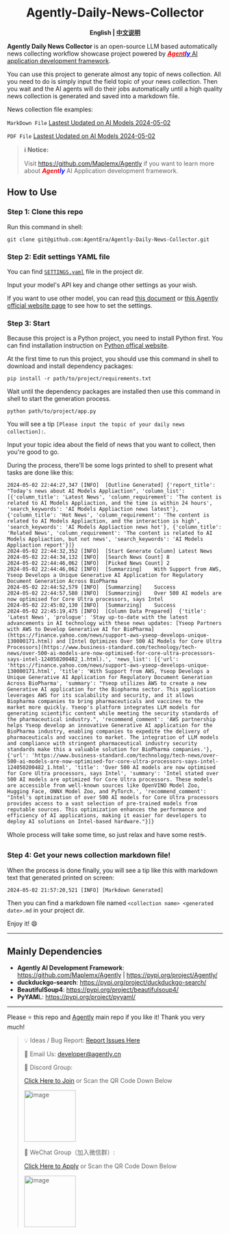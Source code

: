 <div style="text-align:center">

<h1>Agently-Daily-News-Collector</h1>

<b>English | <a href = "./README_CN.md">中文说明</a></b>

</div>

**Agently Daily News Collector** is an open-source LLM based automatically news collecting workflow showcase project powered by [**_<font color = "red">Agent</font><font color = "blue">ly</font>_** AI application development framework](https://github.com/Maplemx/Agently).

You can use this project to generate almost any topic of news collection. All you need to do is simply input the field topic of your news collection. Then you wait and the AI agents will do their jobs automatically until a high quality news collection is generated and saved into a markdown file.

News collection file examples:

`MarkDown File` [Lastest Updated on AI Models 2024-05-02](https://github.com/AgentEra/Agently-Daily-News-Collector/blob/main/examples/Latest%20Updates%20on%20AI%20Models2024-05-02.md)

`PDF File` [Lastest Updated on AI Models 2024-05-02](https://github.com/AgentEra/Agently-Daily-News-Collector/blob/main/examples/Latest%20Updates%20on%20AI%20Models%202024-05-02.pdf)

> **ℹ️ Notice:**
> 
> Visit https://github.com/Maplemx/Agently if you want to learn more about **_<font color = "red">Agent</font><font color = "blue">ly</font>_** AI Application development framework.

## How to Use

### Step 1: Clone this repo

Run this command in shell:

```shell
git clone git@github.com:AgentEra/Agently-Daily-News-Collector.git
```

### Step 2: Edit settings YAML file

You can find [`SETTINGS.yaml`](https://github.com/AgentEra/Agently-Daily-News-Collector/blob/main/SETTINGS.yaml) file in the project dir.

Input your model's API key and change other settings as your wish.

If you want to use other model, you can read [this document](https://github.com/Maplemx/Agently/blob/main/docs/guidebook/application_development_handbook.ipynb) or [this Agently official website page](http://agently.tech/features/model_request.html) to see how to set the settings.

### Step 3: Start

Because this project is a Python project, you need to install Python first. You can find installation instruction on [Python offical website](https://www.python.org/).

At the first time to run this project, you should use this command in shell to download and install dependency packages:

```shell
pip install -r path/to/project/requirements.txt
```

Wait until the dependency packages are installed then use this command in shell to start the generation process.

```shell
python path/to/project/app.py
```

You will see a tip `[Please input the topic of your daily news collection]:`.

Input your topic idea about the field of news that you want to collect, then you're good to go.

During the process, there'll be some logs printed to shell to present what tasks are done like this:

```shell
2024-05-02 22:44:27,347 [INFO]  [Outline Generated] {'report_title': "Today's news about AI Models Appliaction", 'column_list': [{'column_title': 'Latest News', 'column_requirement': 'The content is related to AI Models Appliaction, and the time is within 24 hours', 'search_keywords': 'AI Models Appliaction news latest'}, {'column_title': 'Hot News', 'column_requirement': 'The content is related to AI Models Appliaction, and the interaction is high', 'search_keywords': 'AI Models Appliaction news hot'}, {'column_title': 'Related News', 'column_requirement': 'The content is related to AI Models Appliaction, but not news', 'search_keywords': 'AI Models Appliaction report'}]}
2024-05-02 22:44:32,352 [INFO]  [Start Generate Column] Latest News
2024-05-02 22:44:34,132 [INFO]  [Search News Count] 8
2024-05-02 22:44:46,062 [INFO]  [Picked News Count] 2
2024-05-02 22:44:46,062 [INFO]  [Summarzing]    With Support from AWS, Yseop Develops a Unique Generative AI Application for Regulatory Document Generation Across BioPharma
2024-05-02 22:44:52,579 [INFO]  [Summarzing]    Success
2024-05-02 22:44:57,580 [INFO]  [Summarzing]    Over 500 AI models are now optimised for Core Ultra processors, says Intel
2024-05-02 22:45:02,130 [INFO]  [Summarzing]    Success
2024-05-02 22:45:19,475 [INFO]  [Column Data Prepared]  {'title': 'Latest News', 'prologue': 'Stay up-to-date with the latest advancements in AI technology with these news updates: [Yseop Partners with AWS to Develop Generative AI for BioPharma](https://finance.yahoo.com/news/support-aws-yseop-develops-unique-130000171.html) and [Intel Optimizes Over 500 AI Models for Core Ultra Processors](https://www.business-standard.com/technology/tech-news/over-500-ai-models-are-now-optimised-for-core-ultra-processors-says-intel-124050200482_1.html).', 'news_list': [{'url': 'https://finance.yahoo.com/news/support-aws-yseop-develops-unique-130000171.html', 'title': 'With Support from AWS, Yseop Develops a Unique Generative AI Application for Regulatory Document Generation Across BioPharma', 'summary': "Yseop utilizes AWS to create a new Generative AI application for the Biopharma sector. This application leverages AWS for its scalability and security, and it allows Biopharma companies to bring pharmaceuticals and vaccines to the market more quickly. Yseop's platform integrates LLM models for generating scientific content while meeting the security standards of the pharmaceutical industry.", 'recommend_comment': 'AWS partnership helps Yseop develop an innovative Generative AI application for the BioPharma industry, enabling companies to expedite the delivery of pharmaceuticals and vaccines to market. The integration of LLM models and compliance with stringent pharmaceutical industry security standards make this a valuable solution for BioPharma companies.'}, {'url': 'https://www.business-standard.com/technology/tech-news/over-500-ai-models-are-now-optimised-for-core-ultra-processors-says-intel-124050200482_1.html', 'title': 'Over 500 AI models are now optimised for Core Ultra processors, says Intel', 'summary': 'Intel stated over 500 AI models are optimized for Core Ultra processors. These models are accessible from well-known sources like OpenVINO Model Zoo, Hugging Face, ONNX Model Zoo, and PyTorch.', 'recommend_comment': "Intel's optimization of over 500 AI models for Core Ultra processors provides access to a vast selection of pre-trained models from reputable sources. This optimization enhances the performance and efficiency of AI applications, making it easier for developers to deploy AI solutions on Intel-based hardware."}]}
```

Whole process will take some time, so just relax and have some rest☕️.

### Step 4: Get your news collection markdown file!

When the process is done finally, you will see a tip like this with markdown text that generated printed on screen:

```shell
2024-05-02 21:57:20,521 [INFO] [Markdown Generated]
```

Then you can find a markdown file named `<collection name> <generated date>.md` in your project dir.

Enjoy it! 😄

---

## Mainly Dependencies

- **Agently AI Development Framework**: https://github.com/Maplemx/Agently | https://pypi.org/project/Agently/
- **duckduckgo-search**: https://pypi.org/project/duckduckgo-search/
- **BeautifulSoup4**: https://pypi.org/project/beautifulsoup4/
- **PyYAM**L: https://pypi.org/project/pyyaml/

---

Please ⭐️ this repo and [Agently](https://github.com/Maplemx/Agently) main repo if you like it! Thank you very much!

> 💡 Ideas / Bug Report: [Report Issues Here](https://github.com/AgentEra/Agently-Daily-News-Collector/issues)
>
> 📧 Email Us: [developer@agently.cn](mailto:developer@agently.cn)
>
> 👾 Discord Group:
>
> [Click Here to Join](https://discord.gg/4HnarMBpYT) or Scan the QR Code Down Below
>
> <img width="120" alt="image" src="https://github.com/Maplemx/Agently/assets/4413155/089c239c-6133-4844-840c-b48c42ccbad1">
>
> 💬 WeChat Group（加入微信群）:
>
>  [Click Here to Apply](https://doc.weixin.qq.com/forms/AIoA8gcHAFMAScAhgZQABIlW6tV3l7QQf) or Scan the QR Code Down Below
>
> <img width="120" alt="image" src="https://github.com/Maplemx/Agently/assets/4413155/fb95e15e-c6bd-4dd4-8fc9-99285df9d443">